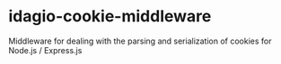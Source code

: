 # idagio-cookie-middleware
Middleware for dealing with the parsing and serialization of cookies for Node.js / Express.js
